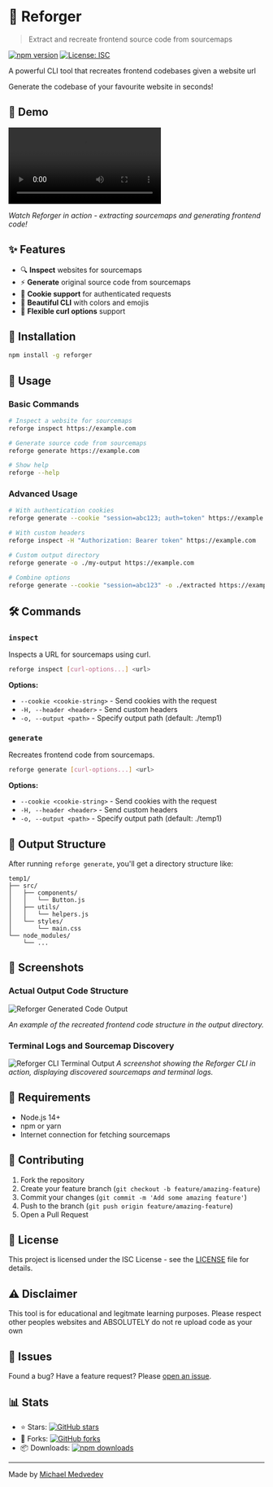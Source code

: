 # 🌋 Reforger

> Extract and recreate frontend source code from sourcemaps

[![npm version](https://badge.fury.io/js/reforger.svg)](https://badge.fury.io/js/reforger)
[![License: ISC](https://img.shields.io/badge/License-ISC-blue.svg)](https://opensource.org/licenses/ISC)

A powerful CLI tool that recreates frontend codebases given a website url

Generate the codebase of your favourite website in seconds!

## 🎥 Demo

![Reforger Demo](assets/reforger-demo.mp4)

*Watch Reforger in action - extracting sourcemaps and generating frontend code!*

## ✨ Features

- 🔍 **Inspect** websites for sourcemaps
- ⚡ **Generate** original source code from sourcemaps
- 🍪 **Cookie support** for authenticated requests
- 🎨 **Beautiful CLI** with colors and emojis
- 🔧 **Flexible curl options** support

## 🚀 Installation

```bash
npm install -g reforger
```

## 📖 Usage

### Basic Commands

```bash
# Inspect a website for sourcemaps
reforge inspect https://example.com

# Generate source code from sourcemaps
reforge generate https://example.com

# Show help
reforge --help
```

### Advanced Usage

```bash
# With authentication cookies
reforge generate --cookie "session=abc123; auth=token" https://example.com

# With custom headers
reforge inspect -H "Authorization: Bearer token" https://example.com

# Custom output directory
reforge generate -o ./my-output https://example.com

# Combine options
reforge generate --cookie "session=abc123" -o ./extracted https://example.com
```

## 🛠️ Commands

### `inspect`
Inspects a URL for sourcemaps using curl.

```bash
reforge inspect [curl-options...] <url>
```

**Options:**
- `--cookie <cookie-string>` - Send cookies with the request
- `-H, --header <header>` - Send custom headers
- `-o, --output <path>` - Specify output path (default: ./temp1)

### `generate`
Recreates frontend code from sourcemaps.

```bash
reforge generate [curl-options...] <url>
```

**Options:**
- `--cookie <cookie-string>` - Send cookies with the request
- `-H, --header <header>` - Send custom headers
- `-o, --output <path>` - Specify output path (default: ./temp1)

## 📁 Output Structure

After running `reforge generate`, you'll get a directory structure like:

```
temp1/
├── src/
│   ├── components/
│   │   └── Button.js
│   ├── utils/
│   │   └── helpers.js
│   └── styles/
│       └── main.css
└── node_modules/
    └── ...
```

## 📸 Screenshots

### Actual Output Code Structure
![Reforger Generated Code Output](assets/reforge-code.png)

*An example of the recreated frontend code structure in the output directory.*

### Terminal Logs and Sourcemap Discovery
![Reforger CLI Terminal Output](assets/reforge-sc.png)
*A screenshot showing the Reforger CLI in action, displaying discovered sourcemaps and terminal logs.*

## 🔧 Requirements

- Node.js 14+ 
- npm or yarn
- Internet connection for fetching sourcemaps

## 🤝 Contributing

1. Fork the repository
2. Create your feature branch (`git checkout -b feature/amazing-feature`)
3. Commit your changes (`git commit -m 'Add some amazing feature'`)
4. Push to the branch (`git push origin feature/amazing-feature`)
5. Open a Pull Request

## 📝 License

This project is licensed under the ISC License - see the [LICENSE](LICENSE) file for details.

## ⚠️ Disclaimer

This tool is for educational and legitmate learning purposes. Please respect other peoples websites and
ABSOLUTELY do not re upload code as your own

## 🐛 Issues

Found a bug? Have a feature request? Please [open an issue](https://github.com/Mike-Medvedev/reforger/issues).

## 📊 Stats

- ⭐ Stars: [![GitHub stars](https://img.shields.io/github/stars/Mike-Medvedev/reforger.svg)](https://github.com/Mike-Medvedev/reforger/stargazers)
- 🍴 Forks: [![GitHub forks](https://img.shields.io/github/forks/Mike-Medvedev/reforger.svg)](https://github.com/Mike-Medvedev/reforger/network)
- 📦 Downloads: [![npm downloads](https://img.shields.io/npm/dm/reforger.svg)](https://www.npmjs.com/package/reforger)

---

Made by [Michael Medvedev](https://github.com/Mike-Medvedev)